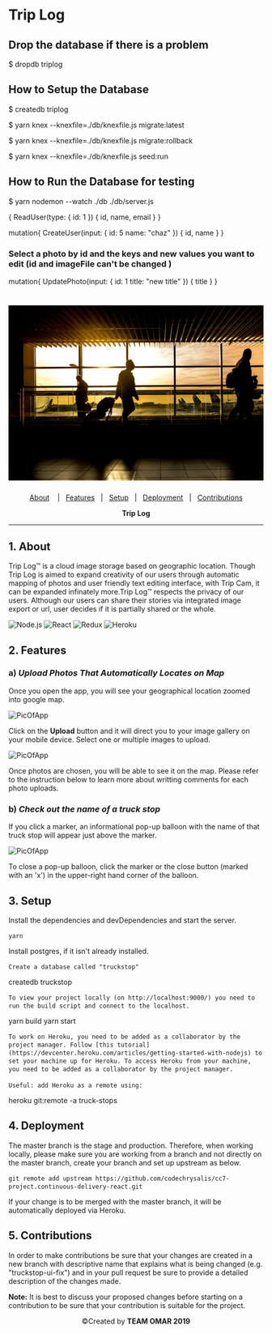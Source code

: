 # Trip Log

## Drop the database if there is a problem

\$ dropdb triplog

## How to Setup the Database

\$ createdb triplog

\$ yarn knex --knexfile=./db/knexfile.js migrate:latest

\$ yarn knex --knexfile=./db/knexfile.js migrate:rollback

\$ yarn knex --knexfile=./db/knexfile.js seed:run

## How to Run the Database for testing

\$ yarn nodemon --watch ./db ./db/server.js

{
ReadUser(type: {
id: 1
}) {
id, name, email
}
}

mutation{
CreateUser(input: {
id: 5
name: "chaz"
}) {
id, name
}
}

### Select a photo by id and the keys and new values you want to edit (id and imageFile can't be changed )

mutation{
UpdatePhoto(input: {
id: 1
title: "new title"
}) {
title
}
}

<div height="400px" width="800px">
    <h1 align="center">
    <img src="./src/img/trip.jpg" alt="Trip Log Image" />
    </h1>
</div>

<div align="center">

[About](#1-about)&nbsp;&nbsp;&nbsp; |&nbsp;&nbsp;&nbsp;[Features](#2-features)&nbsp;&nbsp;&nbsp;|&nbsp;&nbsp;&nbsp;[Setup](#3-setup)&nbsp;&nbsp;&nbsp;|&nbsp;&nbsp;&nbsp;[Deployment](#4-deployment)&nbsp;&nbsp;&nbsp;|&nbsp;&nbsp;&nbsp;[Contributions](#5-contributions)

**Trip Log**

</div>

---

## 1. About

Trip Log™ is a cloud image storage based on geographic location. Though Trip Log is aimed to expand creativity of our users through automatic mapping of photos and user friendly text editing interface, with Trip Cam, it can be expanded infinately more.Trip Log™ respects the privacy of our users. Although our users can share their stories via integrated image export or url, user decides if it is partially shared or the whole.

<div width="400px">
<img alt="Node.js" src="https://upload.wikimedia.org/wikipedia/commons/thumb/d/d9/Node.js_logo.svg/1200px-Node.js_logo.svg.png" width="100px">
<img alt="React" src="https://upload.wikimedia.org/wikipedia/commons/thumb/a/a7/React-icon.svg/1200px-React-icon.svg.png" width="100px">
<img alt="Redux" src="https://redux.js.org/img/redux-logo-landscape.png" width="100px">
<img alt="Heroku" src="https://i2.wp.com/gluonhq.com/wp-content/uploads/2018/05/heroku-logotype-vertical-purple.png?fit=576%2C684&ssl=1" width="100px">
</div>

## 2. Features

### a) _Upload Photos That Automatically Locates on Map_

Once you open the app, you will see your geographical location zoomed into google map.

<img alt="PicOfApp" src="./img/map1.png">

Click on the **Upload** button and it will direct you to your image gallery on your mobile device. Select one or multiple images to upload.

<img alt="PicOfApp" src="./img/map2.png">

Once photos are chosen, you will be able to see it on the map. Please refer to the instruction below to learn more about writting comments for each photo uploads.

### b) _Check out the name of a truck stop_

If you click a marker, an informational pop-up balloon with the name of that truck stop will appear just above the marker.

<img alt="PicOfApp" src="./img/map3.png">

To close a pop-up balloon, click the marker or the close button (marked with an 'x') in the upper-right hand corner of the balloon.

## 3. Setup

Install the dependencies and devDependencies and start the server.

```
yarn
```

Install postgres, if it isn't already installed.

```
Create a database called "truckstop"
```

createdb truckstop

```
To view your project locally (on http://localhost:9000/) you need to run the build script and connect to the localhost.
```

yarn build
yarn start

```
To work on Heroku, you need to be added as a collaborator by the project manager. Follow [this tutorial](https://devcenter.heroku.com/articles/getting-started-with-nodejs) to set your machine up for Heroku. To access Heroku from your machine, you need to be added as a collaborator by the project manager.

Useful: add Heroku as a remote using:
```

heroku git:remote -a truck-stops

## 4. Deployment

The master branch is the stage and production.
Therefore, when working locally, please make sure you are working from a branch and not directly on the master branch, create your branch and set up upstream as below.

```
git remote add upstream https://github.com/codechrysalis/cc7-project.continuous-delivery-react.git
```

If your change is to be merged with the master branch, it will be automatically deployed via Heroku.

## 5. Contributions

In order to make contributions be sure that your changes are created in a new branch with descriptive name that explains what is being changed (e.g. "truckstop-ui-fix") and in your pull request be sure to provide a detailed description of the changes made.

**Note:** It is best to discuss your proposed changes before starting on a contribution to be sure that your contribution is suitable for the project.

<div align="center">©︎Created by <b>TEAM OMAR 2019</b></div>
